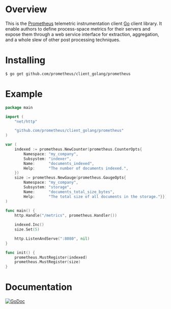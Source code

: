 # Overview
This is the [Prometheus](http://www.prometheus.io) telemetric
instrumentation client [Go](http://golang.org) client library.  It
enable authors to define process-space metrics for their servers and
expose them through a web service interface for extraction,
aggregation, and a whole slew of other post processing techniques.

# Installing
    $ go get github.com/prometheus/client_golang/prometheus

# Example
```go
package main

import (
	"net/http"

	"github.com/prometheus/client_golang/prometheus"
)

var (
	indexed := prometheus.NewCounter(prometheus.CounterOpts{
		Namespace: "my_company",
		Subsystem: "indexer",
		Name:      "documents_indexed",
		Help:      "The number of documents indexed.",
	})
	size := prometheus.NewGauge(prometheus.GaugeOpts{
		Namespace: "my_company",
		Subsystem: "storage",
		Name:      "documents_total_size_bytes",
		Help:      "The total size of all documents in the storage."}})
)
 
func main() {
	http.Handle("/metrics", prometheus.Handler())

	indexed.Inc()
	size.Set(5)

	http.ListenAndServe(":8080", nil)
}

func init() {
	prometheus.MustRegister(indexed)
	prometheus.MustRegister(size)
}
```

# Documentation

[![GoDoc](https://godoc.org/github.com/prometheus/client_golang?status.png)](https://godoc.org/github.com/prometheus/client_golang)

